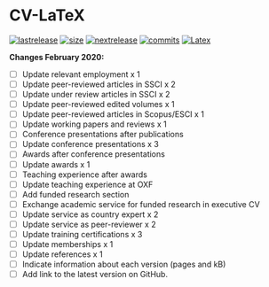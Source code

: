 # CV-LaTeX

[![lastrelease](https://img.shields.io/badge/latest%20release-September%202019-orange.svg)](http://users.ox.ac.uk/~shil5311/files/cv.pdf) [![size](https://img.shields.io/badge/size-116kB-blue.svg)](http://users.ox.ac.uk/~shil5311/files/cv.pdf) [![nextrelease](https://img.shields.io/badge/next%20release-February%202020-red.svg)](https://github.com/bgonzalezbustamante/CV-LaTeX/blob/master/changes.md) [![commits](https://img.shields.io/badge/commits-28-yellow.svg)](https://github.com/bgonzalezbustamante/CV-LaTeX/blob/master/changes.md) [![Latex](https://img.shields.io/badge/Made%20with-LaTeX-1f425f.svg)](https://www.latex-project.org/)

**Changes February 2020:** 
- [ ] Update relevant employment x 1
- [ ] Update peer-reviewed articles in SSCI x 2
- [ ] Update under review articles in SSCI x 2
- [ ] Update peer-reviewed edited volumes x 1
- [ ] Update peer-reviewed articles in Scopus/ESCI x 1
- [ ] Update working papers and reviews x 1
- [ ] Conference presentations after publications
- [ ] Update conference presentations x 3
- [ ] Awards after conference presentations
- [ ] Update awards x 1
- [ ] Teaching experience after awards
- [ ] Update teaching experience at OXF
- [ ] Add funded research section
- [ ] Exchange academic service for funded research in executive CV
- [ ] Update service as country expert x 2
- [ ] Update service as peer-reviewer x 2
- [ ] Update training certifications x 3
- [ ] Update memberships x 1
- [ ] Update references x 1
- [ ] Indicate information about each version (pages and kB)
- [ ] Add link to the latest version on GitHub.
